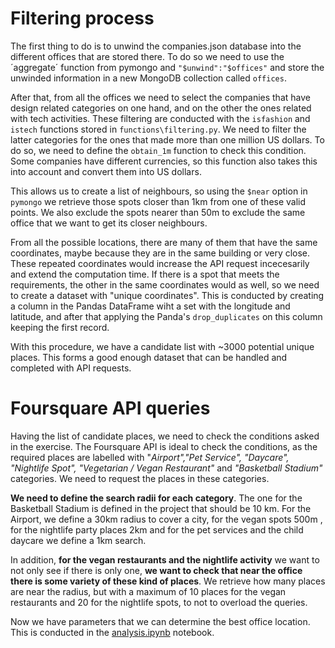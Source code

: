 # Filtering process

The first thing to do is to unwind the companies.json database into the different offices that are stored there. To do so we need to use the ´aggregate´ function from pymongo and `"$unwind":"$offices"` and store the unwinded information in a new MongoDB collection called `offices`. 

After that, from all the offices we need to select the companies that have design related categories on one hand, and on the other the ones related with tech activities. These filtering are conducted with the `isfashion` and `istech` functions stored in `functions\filtering.py`. We need to filter the latter categories for the ones that made more than one million US dollars. To do so, we need to define the `obtain_1m` function to check this condition. Some companies have different currencies, so this function also takes this into account and convert them into US dollars.

This allows us to create a list of neighbours, so using the `$near` option in `pymongo` we retrieve those spots closer than 1km from one of these valid points. We also exclude the spots nearer than 50m to exclude the same office that we want to get its closer neighbours.

From all the possible locations, there are many of them that have the same coordinates, maybe because they are in the same building or very close. These repeated coordinates would increase the API request incecesarily and extend the computation time. If there is a spot that meets the requirements, the other in the same coordinates would as well, so we need to create a dataset with "unique coordinates". This is conducted by creating a column in the Pandas DataFrame wiht a set with the longitude and latitude, and after that applying the Panda's `drop_duplicates` on this column keeping the first record.

With this procedure, we have a candidate list with ~3000 potential unique places. This forms a good enough dataset that can be handled and completed with API requests.

# Foursquare API queries

Having the list of candidate places, we need to check the conditions asked in the exercise. The Foursquare API is ideal to check the conditions, as the required places are labelled with "*Airport","Pet Service", "Daycare", "Nightlife Spot", "Vegetarian / Vegan Restaurant"* and *"Basketball Stadium"* categories. We need to request the places in these categories. 

**We need to define the search radii for each category**. The one for the Basketball Stadium is defined in the project that should be 10 km. For the Airport, we define a 30km radius to cover a city, for the vegan spots 500m , for the nightlife party places 2km and for the pet services and the child daycare we define a 1km search.

In addition, **for the vegan restaurants and the nightlife activity** we want to not only see if there is only one, **we want to check that near the office there is some variety of these kind of places**. We retrieve how many places are near the radius, but with a maximum of 10 places for the vegan restaurants and 20 for the nightlife spots, to not to overload the queries.

Now we have parameters that we can determine the best office location. This is conducted in the [analysis.ipynb](https://github.com/nachordo/geospatial-data-project/blob/main/analysis.ipynb) notebook.


